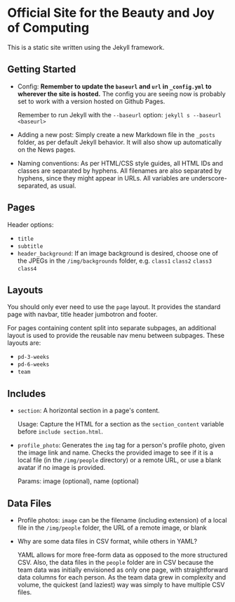 # Official Site for the Beauty and Joy of Computing

This is a static site written using the Jekyll framework.

## Getting Started

-   Config: **Remember to update the `baseurl` and `url` in `_config.yml` to wherever the site is hosted.**
    The config you are seeing now is probably set to work with a version hosted on Github Pages.

    Remember to run Jekyll with the `--baseurl` option:
    `jekyll s --baseurl <baseurl>`

-   Adding a new post: Simply create a new Markdown file in the `_posts` folder, as per default Jekyll behavior. It will also show up automatically on the News pages.

-   Naming conventions: As per HTML/CSS style guides, all HTML IDs and classes are separated by hyphens. All filenames are also separated by hyphens, since they might appear in URLs.
    All variables are underscore-separated, as usual.

## Pages

Header options:
- `title`
- `subtitle`
- `header_background`: If an image background is desired, choose one of the JPEGs in the `/img/backgrounds` folder, e.g. `class1` `class2` `class3` `class4`

## Layouts

You should only ever need to use the `page` layout. It provides the standard page with navbar, title header jumbotron and footer.

For pages containing content split into separate subpages, an additional layout is used to provide the reusable nav menu between subpages. These layouts are:
- `pd-3-weeks`
- `pd-6-weeks`
- `team`

## Includes

-   `section`: A horizontal section in a page's content.

    Usage: Capture the HTML for a section as the `section_content` variable before `include section.html`.

-   `profile_photo`: Generates the `img` tag for a person's profile photo, given the image link and name.
    Checks the provided image to see if it is a local file (in the `/img/people` directory) or a remote URL, or use a blank avatar if no image is provided.

    Params: image (optional), name (optional)

## Data Files

-   Profile photos: `image` can be the filename (including extension) of a local file in the `/img/people` folder, the URL of a remote image, or blank

-   Why are some data files in CSV format, while others in YAML?

    YAML allows for more free-form data as opposed to the more structured CSV.
    Also, the data files in the `people` folder are in CSV because the team data was initially envisioned as only one page,
    with straightforward data columns for each person. As the team data grew in complexity and volume, the quickest (and laziest)
    way was simply to have multiple CSV files.


